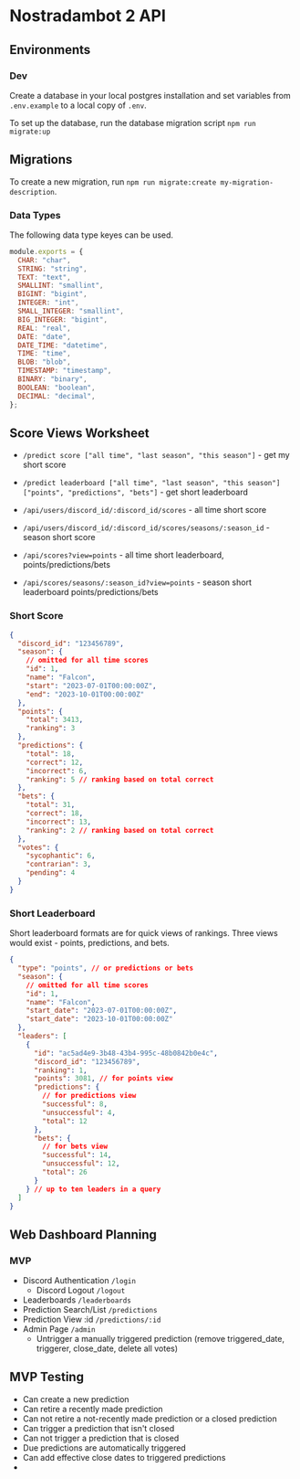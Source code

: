 # Nostradambot 2 API

## Environments

### Dev

Create a database in your local postgres installation and set variables from `.env.example` to a local copy of `.env`.

To set up the database, run the database migration script `npm run migrate:up`

## Migrations

To create a new migration, run `npm run migrate:create my-migration-description`.

### Data Types

The following data type keyes can be used.

```js
module.exports = {
  CHAR: "char",
  STRING: "string",
  TEXT: "text",
  SMALLINT: "smallint",
  BIGINT: "bigint",
  INTEGER: "int",
  SMALL_INTEGER: "smallint",
  BIG_INTEGER: "bigint",
  REAL: "real",
  DATE: "date",
  DATE_TIME: "datetime",
  TIME: "time",
  BLOB: "blob",
  TIMESTAMP: "timestamp",
  BINARY: "binary",
  BOOLEAN: "boolean",
  DECIMAL: "decimal",
};
```

## Score Views Worksheet

- `/predict score ["all time", "last season", "this season"]` - get my short score
- `/predict leaderboard ["all time", "last season", "this season"] ["points", "predictions", "bets"]` - get short leaderboard

- `/api/users/discord_id/:discord_id/scores` - all time short score
- `/api/users/discord_id/:discord_id/scores/seasons/:season_id` - season short score
- `/api/scores?view=points` - all time short leaderboard, points/predictions/bets
- `/api/scores/seasons/:season_id?view=points` - season short leaderboard points/predictions/bets

### Short Score

```json
{
  "discord_id": "123456789",
  "season": {
    // omitted for all time scores
    "id": 1,
    "name": "Falcon",
    "start": "2023-07-01T00:00:00Z",
    "end": "2023-10-01T00:00:00Z"
  },
  "points": {
    "total": 3413,
    "ranking": 3
  },
  "predictions": {
    "total": 18,
    "correct": 12,
    "incorrect": 6,
    "ranking": 5 // ranking based on total correct
  },
  "bets": {
    "total": 31,
    "correct": 18,
    "incorrect": 13,
    "ranking": 2 // ranking based on total correct
  },
  "votes": {
    "sycophantic": 6,
    "contrarian": 3,
    "pending": 4
  }
}
```

### Short Leaderboard

Short leaderboard formats are for quick views of rankings. Three views would exist - points, predictions, and bets.

```json
{
  "type": "points", // or predictions or bets
  "season": {
    // omitted for all time scores
    "id": 1,
    "name": "Falcon",
    "start_date": "2023-07-01T00:00:00Z",
    "start_date": "2023-10-01T00:00:00Z"
  },
  "leaders": [
    {
      "id": "ac5ad4e9-3b48-43b4-995c-48b0842b0e4c",
      "discord_id": "123456789",
      "ranking": 1,
      "points": 3081, // for points view
      "predictions": {
        // for predictions view
        "successful": 8,
        "unsuccessful": 4,
        "total": 12
      },
      "bets": {
        // for bets view
        "successful": 14,
        "unsuccessful": 12,
        "total": 26
      }
    } // up to ten leaders in a query
  ]
}
```

## Web Dashboard Planning

### MVP

- Discord Authentication `/login`
  - Discord Logout `/logout`
- Leaderboards `/leaderboards`
- Prediction Search/List `/predictions`
- Prediction View :id `/predictions/:id`
- Admin Page `/admin`
  - Untrigger a manually triggered prediction (remove triggered_date, triggerer, close_date, delete all votes)

## MVP Testing

- Can create a new prediction
- Can retire a recently made prediction
- Can not retire a not-recently made prediction or a closed prediction
- Can trigger a prediction that isn't closed
- Can not trigger a prediction that is closed
- Due predictions are automatically triggered
- Can add effective close dates to triggered predictions
-
